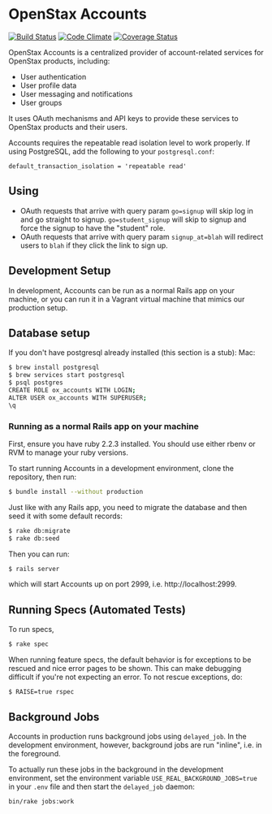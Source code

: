 # OpenStax Accounts

[![Build Status](https://travis-ci.org/openstax/accounts.png?branch=master)](https://travis-ci.org/openstax/accounts)
[![Code Climate](https://codeclimate.com/github/openstax/accounts.png)](https://codeclimate.com/github/openstax/accounts)
[![Coverage Status](https://img.shields.io/codecov/c/github/openstax/accounts.svg)](https://codecov.io/gh/openstax/accounts)

OpenStax Accounts is a centralized provider of account-related services for OpenStax products, including:

* User authentication
* User profile data
* User messaging and notifications
* User groups

It uses OAuth mechanisms and API keys to provide these services to OpenStax products and their users.

Accounts requires the repeatable read isolation level to work properly. If using PostgreSQL, add the following to your `postgresql.conf`:

```
default_transaction_isolation = 'repeatable read'
```

## Using

* OAuth requests that arrive with query param `go=signup` will skip log in and go straight to signup. `go=student_signup` will skip to signup and force the signup to have the "student" role.
* OAuth requests that arrive with query param `signup_at=blah` will redirect users to `blah` if they click the
link to sign up.

## Development Setup

In development, Accounts can be run as a normal Rails app on your machine, or you can run it in a Vagrant virtual machine that mimics our production setup.

## Database setup

If you don't have postgresql already installed (this section is a stub):
Mac:

```sh
$ brew install postgresql
$ brew services start postgresql
$ psql postgres
CREATE ROLE ox_accounts WITH LOGIN;
ALTER USER ox_accounts WITH SUPERUSER;
\q
```

### Running as a normal Rails app on your machine

First, ensure you have ruby 2.2.3 installed. You should use either rbenv or RVM to manage your ruby versions.

To start running Accounts in a development environment, clone the repository, then run:

```sh
$ bundle install --without production
```

Just like with any Rails app, you need to migrate the database and then seed it with some default records:

```sh
$ rake db:migrate
$ rake db:seed
```

Then you can run:

```sh
$ rails server
```

which will start Accounts up on port 2999, i.e. http://localhost:2999.

## Running Specs (Automated Tests)

To run specs,

```sh
$ rake spec
```

When running feature specs, the default behavior is for exceptions to be rescued and nice error pages to be shown.  This can make debugging difficult if you're not expecting an error.  To not rescue exceptions, do:

```
$ RAISE=true rspec
```

## Background Jobs

Accounts in production runs background jobs using `delayed_job`.
In the development environment, however, background jobs are run "inline", i.e. in the foreground.

To actually run these jobs in the background in the development environment,
set the environment variable `USE_REAL_BACKGROUND_JOBS=true` in your `.env` file
and then start the `delayed_job` daemon:

`bin/rake jobs:work`
